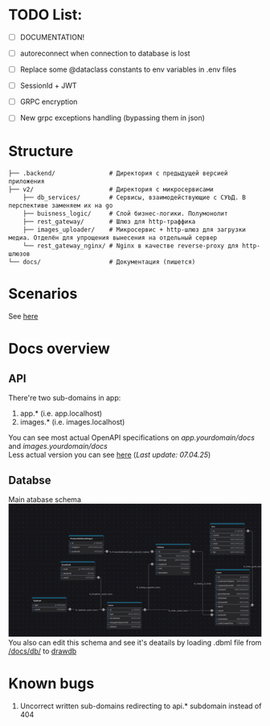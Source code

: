 # TODO List:
- [ ] DOCUMENTATION!
- [ ] autoreconnect when connection to database is lost
- [ ] Replace some @dataclass constants to env variables in .env files
- [ ] SessionId + JWT
- [ ] GRPC encryption
- [ ] New grpc exceptions handling (bypassing them in json)


# Structure
```
├── .backend/               # Директория с предыдущей версией приложения
├── v2/                     # Директория с микросервисами
    ├── db_services/        # Сервисы, взаимодействующие с СУЬД. В перспективе заменяем их на go
    ├── buisness_logic/     # Слой бизнес-логики. Полумонолит
    ├── rest_gateway/       # Шлюз для http-траффика
    ├── images_uploader/    # Микросервис + http-шлюз для загрузки медиа. Отделён для упрощения вынесения на отдельный сервер
    └── rest_gateway_nginx/ # Nginx в качестве reverse-proxy для http-шлюзов
└── docs/                   # Документация (пишется)
```

# Scenarios
See [here](https://github.com/NF-coder/flowers-backend/tree/master/docs/scripts)

# Docs overview

## API
There're two sub-domains in app:
1. app.* (i.e. app.localhost)
2. images.* (i.e. images.localhost)

You can see most actual OpenAPI specifications on *app.yourdomain/docs* and *images.yourdomain/docs*\
Less actual version you can see [here](https://github.com/NF-coder/flowers-backend/tree/master/docs/openapi) (*Last update: 07.04.25*)

## Databse
Main atabase schema
![schema](https://github.com/NF-coder/flowers-backend/blob/master/docs/db/diagram.png?raw=true)
You also can edit this schema and see it's deatails by loading .dbml file from [/docs/db/](https://github.com/NF-coder/flowers-backend/tree/master/docs/db) to [drawdb](https://www.drawdb.app/editor)

# Known bugs
1. Uncorrect written sub-domains redirecting to api.* subdomain instead of 404
